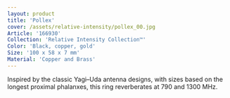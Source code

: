 ```yaml
---
layout: product
title: 'Pollex'
cover: /assets/relative-intensity/pollex_00.jpg
Article: '166930'
Collection: 'Relative Intensity Collection™'
Color: 'Black, copper, gold'
Size: '100 x 58 x 7 mm'
Material: 'Copper and Brass'
---
```

Inspired by the classic Yagi–Uda antenna designs, with sizes based on the longest proximal phalanxes, this ring reverberates at 790 and 1300 MHz.
